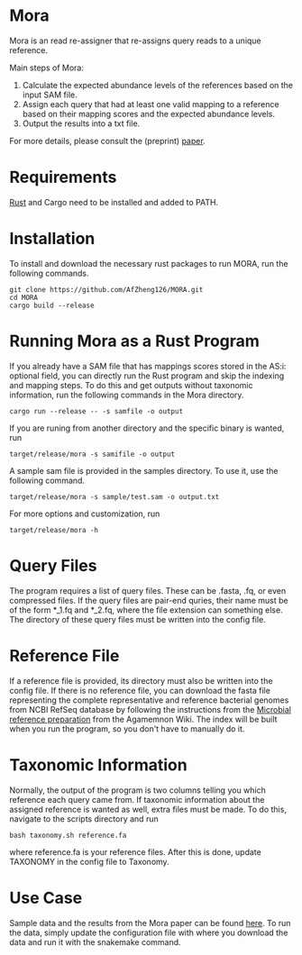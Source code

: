 # Mora

Mora is an read re-assigner that re-assigns query reads to a unique reference.

Main steps of Mora: 
1. Calculate the expected abundance levels of the references based on the input SAM file.
3. Assign each query that had at least one valid mapping to a reference based on their mapping scores and the expected abundance levels.
4. Output the results into a txt file. 

For more details, please consult the (preprint) [paper](https://www.biorxiv.org/content/10.1101/2022.10.18.512733v2).

# Requirements
[Rust](https://www.rust-lang.org/tools/install) and Cargo need to be installed and added to PATH.

# Installation
To install and download the necessary rust packages to run MORA, run the following commands. 
```
git clone https://github.com/AfZheng126/MORA.git
cd MORA
cargo build --release
```

# Running Mora as a Rust Program
If you already have a SAM file that has mappings scores stored in the AS:i: optional field, you can directly run the Rust program and skip the indexing and mapping steps. To do this and get outputs without taxonomic information, run the following commands in the Mora directory.
```
cargo run --release -- -s samfile -o output
```
If you are runing from another directory and the specific binary is wanted, run 
```
target/release/mora -s samifile -o output
```
A sample sam file is provided in the samples directory. To use it, use the following command. 
```
target/release/mora -s sample/test.sam -o output.txt
```
For more options and customization, run 
```
target/release/mora -h
```

# Query Files
The program requires a list of query files. These can be .fasta, .fq, or even compressed files. If the query files are pair-end quries, their name must be of the form *_1.fq and *_2.fq, where the file extension can something else. The directory of these query files must be written into the config file. 

# Reference File
If a reference file is provided, its directory must also be written into the config file. If there is no reference file, you can download the fasta file representing the complete representative and reference bacterial genomes from NCBI RefSeq database by following the instructions from the [Microbial reference preparation](https://github.com/ivlachos/agamemnon/wiki/Use-case) from the Agamemnon Wiki. The index will be built when you run the program, so you don't have to manually do it. 

# Taxonomic Information
Normally, the output of the program is two columns telling you which reference each query came from. If taxonomic information about the assigned reference is wanted as well, extra files must be made. To do this, navigate to the scripts directory and run
```
bash taxonomy.sh reference.fa
```
where reference.fa is your reference files. After this is done, update TAXONOMY in the config file to Taxonomy. 


 # Use Case
Sample data and the results from the Mora paper can be found [here](https://github.com/AfZheng126/MORA-data). To run the data, simply update the configuration file with where you download the data and run it with the snakemake command. 
